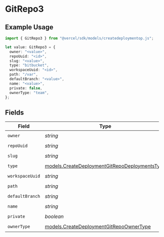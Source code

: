 # GitRepo3

## Example Usage

```typescript
import { GitRepo3 } from "@vercel/sdk/models/createdeploymentop.js";

let value: GitRepo3 = {
  owner: "<value>",
  repoUuid: "<id>",
  slug: "<value>",
  type: "bitbucket",
  workspaceUuid: "<id>",
  path: "/var",
  defaultBranch: "<value>",
  name: "<value>",
  private: false,
  ownerType: "team",
};
```

## Fields

| Field                                                                                                | Type                                                                                                 | Required                                                                                             | Description                                                                                          |
| ---------------------------------------------------------------------------------------------------- | ---------------------------------------------------------------------------------------------------- | ---------------------------------------------------------------------------------------------------- | ---------------------------------------------------------------------------------------------------- |
| `owner`                                                                                              | *string*                                                                                             | :heavy_check_mark:                                                                                   | N/A                                                                                                  |
| `repoUuid`                                                                                           | *string*                                                                                             | :heavy_check_mark:                                                                                   | N/A                                                                                                  |
| `slug`                                                                                               | *string*                                                                                             | :heavy_check_mark:                                                                                   | N/A                                                                                                  |
| `type`                                                                                               | [models.CreateDeploymentGitRepoDeploymentsType](../models/createdeploymentgitrepodeploymentstype.md) | :heavy_check_mark:                                                                                   | N/A                                                                                                  |
| `workspaceUuid`                                                                                      | *string*                                                                                             | :heavy_check_mark:                                                                                   | N/A                                                                                                  |
| `path`                                                                                               | *string*                                                                                             | :heavy_check_mark:                                                                                   | N/A                                                                                                  |
| `defaultBranch`                                                                                      | *string*                                                                                             | :heavy_check_mark:                                                                                   | N/A                                                                                                  |
| `name`                                                                                               | *string*                                                                                             | :heavy_check_mark:                                                                                   | N/A                                                                                                  |
| `private`                                                                                            | *boolean*                                                                                            | :heavy_check_mark:                                                                                   | N/A                                                                                                  |
| `ownerType`                                                                                          | [models.CreateDeploymentGitRepoOwnerType](../models/createdeploymentgitrepoownertype.md)             | :heavy_check_mark:                                                                                   | N/A                                                                                                  |